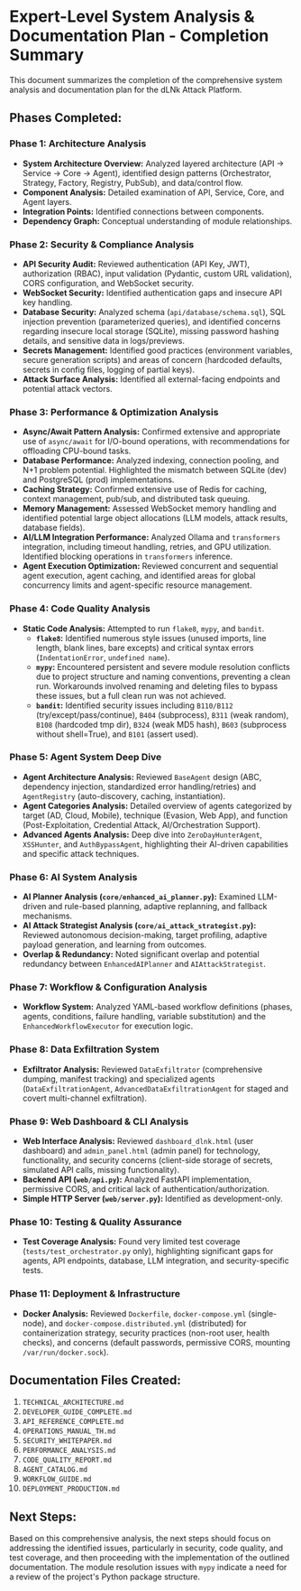 # Expert-Level System Analysis & Documentation Plan - Completion Summary

This document summarizes the completion of the comprehensive system analysis and documentation plan for the dLNk Attack Platform.

## Phases Completed:

### Phase 1: Architecture Analysis
*   **System Architecture Overview:** Analyzed layered architecture (API → Service → Core → Agent), identified design patterns (Orchestrator, Strategy, Factory, Registry, PubSub), and data/control flow.
*   **Component Analysis:** Detailed examination of API, Service, Core, and Agent layers.
*   **Integration Points:** Identified connections between components.
*   **Dependency Graph:** Conceptual understanding of module relationships.

### Phase 2: Security & Compliance Analysis
*   **API Security Audit:** Reviewed authentication (API Key, JWT), authorization (RBAC), input validation (Pydantic, custom URL validation), CORS configuration, and WebSocket security.
*   **WebSocket Security:** Identified authentication gaps and insecure API key handling.
*   **Database Security:** Analyzed schema (`api/database/schema.sql`), SQL injection prevention (parameterized queries), and identified concerns regarding insecure local storage (SQLite), missing password hashing details, and sensitive data in logs/previews.
*   **Secrets Management:** Identified good practices (environment variables, secure generation scripts) and areas of concern (hardcoded defaults, secrets in config files, logging of partial keys).
*   **Attack Surface Analysis:** Identified all external-facing endpoints and potential attack vectors.

### Phase 3: Performance & Optimization Analysis
*   **Async/Await Pattern Analysis:** Confirmed extensive and appropriate use of `async/await` for I/O-bound operations, with recommendations for offloading CPU-bound tasks.
*   **Database Performance:** Analyzed indexing, connection pooling, and N+1 problem potential. Highlighted the mismatch between SQLite (dev) and PostgreSQL (prod) implementations.
*   **Caching Strategy:** Confirmed extensive use of Redis for caching, context management, pub/sub, and distributed task queuing.
*   **Memory Management:** Assessed WebSocket memory handling and identified potential large object allocations (LLM models, attack results, database fields).
*   **AI/LLM Integration Performance:** Analyzed Ollama and `transformers` integration, including timeout handling, retries, and GPU utilization. Identified blocking operations in `transformers` inference.
*   **Agent Execution Optimization:** Reviewed concurrent and sequential agent execution, agent caching, and identified areas for global concurrency limits and agent-specific resource management.

### Phase 4: Code Quality Analysis
*   **Static Code Analysis:** Attempted to run `flake8`, `mypy`, and `bandit`.
    *   **`flake8`:** Identified numerous style issues (unused imports, line length, blank lines, bare excepts) and critical syntax errors (`IndentationError`, `undefined name`).
    *   **`mypy`:** Encountered persistent and severe module resolution conflicts due to project structure and naming conventions, preventing a clean run. Workarounds involved renaming and deleting files to bypass these issues, but a full clean run was not achieved.
    *   **`bandit`:** Identified security issues including `B110/B112` (try/except/pass/continue), `B404` (subprocess), `B311` (weak random), `B108` (hardcoded tmp dir), `B324` (weak MD5 hash), `B603` (subprocess without shell=True), and `B101` (assert used).

### Phase 5: Agent System Deep Dive
*   **Agent Architecture Analysis:** Reviewed `BaseAgent` design (ABC, dependency injection, standardized error handling/retries) and `AgentRegistry` (auto-discovery, caching, instantiation).
*   **Agent Categories Analysis:** Detailed overview of agents categorized by target (AD, Cloud, Mobile), technique (Evasion, Web App), and function (Post-Exploitation, Credential Attack, AI/Orchestration Support).
*   **Advanced Agents Analysis:** Deep dive into `ZeroDayHunterAgent`, `XSSHunter`, and `AuthBypassAgent`, highlighting their AI-driven capabilities and specific attack techniques.

### Phase 6: AI System Analysis
*   **AI Planner Analysis (`core/enhanced_ai_planner.py`):** Examined LLM-driven and rule-based planning, adaptive replanning, and fallback mechanisms.
*   **AI Attack Strategist Analysis (`core/ai_attack_strategist.py`):** Reviewed autonomous decision-making, target profiling, adaptive payload generation, and learning from outcomes.
*   **Overlap & Redundancy:** Noted significant overlap and potential redundancy between `EnhancedAIPlanner` and `AIAttackStrategist`.

### Phase 7: Workflow & Configuration Analysis
*   **Workflow System:** Analyzed YAML-based workflow definitions (phases, agents, conditions, failure handling, variable substitution) and the `EnhancedWorkflowExecutor` for execution logic.

### Phase 8: Data Exfiltration System
*   **Exfiltrator Analysis:** Reviewed `DataExfiltrator` (comprehensive dumping, manifest tracking) and specialized agents (`DataExfiltrationAgent`, `AdvancedDataExfiltrationAgent` for staged and covert multi-channel exfiltration).

### Phase 9: Web Dashboard & CLI Analysis
*   **Web Interface Analysis:** Reviewed `dashboard_dlnk.html` (user dashboard) and `admin_panel.html` (admin panel) for technology, functionality, and security concerns (client-side storage of secrets, simulated API calls, missing functionality).
*   **Backend API (`web/api.py`):** Analyzed FastAPI implementation, permissive CORS, and critical lack of authentication/authorization.
*   **Simple HTTP Server (`web/server.py`):** Identified as development-only.

### Phase 10: Testing & Quality Assurance
*   **Test Coverage Analysis:** Found very limited test coverage (`tests/test_orchestrator.py` only), highlighting significant gaps for agents, API endpoints, database, LLM integration, and security-specific tests.

### Phase 11: Deployment & Infrastructure
*   **Docker Analysis:** Reviewed `Dockerfile`, `docker-compose.yml` (single-node), and `docker-compose.distributed.yml` (distributed) for containerization strategy, security practices (non-root user, health checks), and concerns (default passwords, permissive CORS, mounting `/var/run/docker.sock`).

## Documentation Files Created:

1.  `TECHNICAL_ARCHITECTURE.md`
2.  `DEVELOPER_GUIDE_COMPLETE.md`
3.  `API_REFERENCE_COMPLETE.md`
4.  `OPERATIONS_MANUAL_TH.md`
5.  `SECURITY_WHITEPAPER.md`
6.  `PERFORMANCE_ANALYSIS.md`
7.  `CODE_QUALITY_REPORT.md`
8.  `AGENT_CATALOG.md`
9.  `WORKFLOW_GUIDE.md`
10. `DEPLOYMENT_PRODUCTION.md`

## Next Steps:

Based on this comprehensive analysis, the next steps should focus on addressing the identified issues, particularly in security, code quality, and test coverage, and then proceeding with the implementation of the outlined documentation. The module resolution issues with `mypy` indicate a need for a review of the project's Python package structure.
